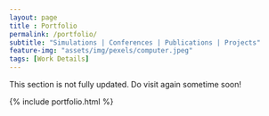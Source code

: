 ```yaml
--- 
layout: page
title : Portfolio 
permalink: /portfolio/
subtitle: "Simulations | Conferences | Publications | Projects" 
feature-img: "assets/img/pexels/computer.jpeg"
tags: [Work Details]
---
```

This section is not fully updated. Do visit again sometime soon!

{% include portfolio.html %}